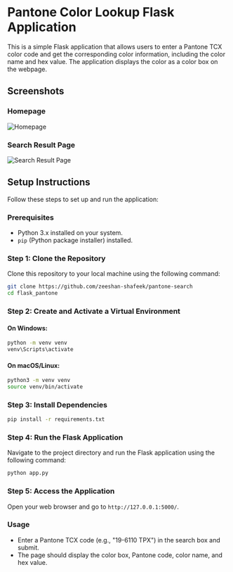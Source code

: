 
# Pantone Color Lookup Flask Application

This is a simple Flask application that allows users to enter a Pantone TCX color code and get the corresponding color information, including the color name and hex value. The application displays the color as a color box on the webpage.

## Screenshots

### Homepage
![Homepage](https://i.imgur.com/XyXCUZZ.png)

### Search Result Page
![Search Result Page](https://i.imgur.com/zRjZKjL.png)

## Setup Instructions

Follow these steps to set up and run the application:

### Prerequisites

- Python 3.x installed on your system.
- `pip` (Python package installer) installed.

### Step 1: Clone the Repository

Clone this repository to your local machine using the following command:

```sh
git clone https://github.com/zeeshan-shafeek/pantone-search
cd flask_pantone
```

### Step 2: Create and Activate a Virtual Environment
#### On Windows:
```bash
python -m venv venv
venv\Scripts\activate
```

#### On macOS/Linux:
```bash
python3 -m venv venv
source venv/bin/activate
```

### Step 3: Install Dependencies
```bash
pip install -r requirements.txt
```
### Step 4: Run the Flask Application

Navigate to the project directory and run the Flask application using the following command:

```sh
python app.py
```

### Step 5: Access the Application

Open your web browser and go to `http://127.0.0.1:5000/`. 

### Usage

- Enter a Pantone TCX code (e.g., "19-6110 TPX") in the search box and submit.
- The page should display the color box, Pantone code, color name, and hex value.
